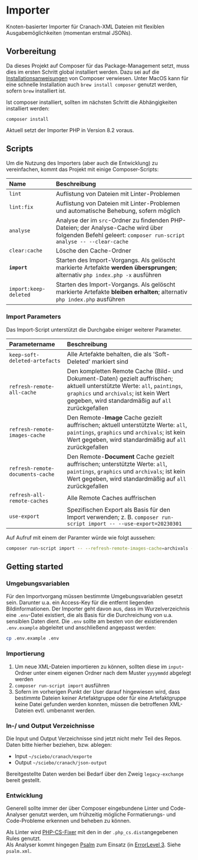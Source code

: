 # Importer

Knoten-basierter Importer für Cranach-XML Dateien mit flexiblen Ausgabemöglichkeiten (momentan erstmal JSONs).


## Vorbereitung 

Da dieses Projekt auf Composer für das Package-Management setzt, muss dies im ersten Schritt global installiert werden.
Dazu sei auf die [Installationsanweisungen](https://getcomposer.org/doc/00-intro.md#installation-linux-unix-macos) von Composer verwiesen.
Unter MacOS kann für eine schnelle Installation auch `brew install composer` genutzt werden, sofern `brew` installiert ist.

Ist composer installiert, sollten im nächsten Schritt die Abhängigkeiten installiert werden:

```shell
composer install
```



Aktuell setzt der Importer PHP in Version 8.2 voraus.



## Scripts
Um die Nutzung des Importers (aber auch die Entwicklung) zu vereinfachen, kommt das Projekt mit einige Composer-Scripts:

| Name | Beschreibung |
| :-- | :-- |
| `lint` | Auflistung von Dateien mit Linter-Problemen |
| `lint:fix` | Auflistung von Dateien mit Linter-Problemen und automatische Behebung, sofern möglich |
| `analyse` | Analyse der  im `src`-Ordner zu findenden PHP-Dateien; der Analyse-Cache wird über folgenden Befehl geleert: `composer run-script analyse -- --clear-cache` |
| `clear:cache` | Lösche den Cache-Ordner |
| **`import`** | Starten des Import-Vorgangs. Als gelöscht markierte Artefakte **werden übersprungen**; alternativ  `php index.php -x` ausführen |
| `import:keep-deleted` | Starten des Import-Vorgangs. Als gelöscht markierte Artefakte **bleiben erhalten**; alternativ  `php index.php` ausführen |

### Import Parameters
Das Import-Script unterstützt die Durchgabe einiger weiterer Parameter.

| Parametername | Beschreibung |
| :-- | :-- |
| `keep-soft-deleted-artefacts` | Alle Artefakte behalten, die als 'Soft-Deleted' markiert sind |
| `refresh-remote-all-cache` | Den kompletten Remote Cache (Bild- und Dokument-Daten) gezielt auffrischen; aktuell unterstützte Werte: `all`, `paintings`, `graphics` und `archivals`; ist kein Wert gegeben, wird standardmäßig auf `all` zurückgefallen |
| `refresh-remote-images-cache` | Den Remote-**Image** Cache gezielt auffrischen; aktuell unterstützte Werte: `all`, `paintings`, `graphics` und `archivals`; ist kein Wert gegeben, wird standardmäßig auf `all` zurückgefallen |
| `refresh-remote-documents-cache` | Den Remote-**Document** Cache gezielt auffrischen; unterstützte Werte: `all`, `paintings`, `graphics` und `archivals`; ist kein Wert gegeben, wird standardmäßig auf `all` zurückgefallen |
| `refresh-all-remote-caches` | Alle Remote Caches auffrischen |
| `use-export` | Spezifischen Export als Basis für den Import verwenden; z. B. `composer run-script import -- --use-export=20230301` |


Auf Aufruf mit einem der Paramter würde wie folgt aussehen:

```sh
composer run-script import -- --refresh-remote-images-cache=archivals --refresh-remote-documents-cache=archivals
```


## Getting started

### Umgebungsvariablen
Für den Importvorgang müssen bestimmte Umgebungsvariablen gesetzt sein. Darunter u.a. ein Access-Key für die entfernt liegenden Bildinformationen.
Der Importer geht davon aus, dass im Wurzelverzeichnis eine `.env`-Datei existiert, die als Basis für die Durchreichung von u.a. sensiblen Daten dient.
Die `.env` sollte am besten von der existierenden `.env.example` abgeleitet und anschließend angepasst werden:

```bash
cp .env.example .env
```

### Importierung
1. Um neue XML-Dateien importieren zu können, sollten diese im `input`-Ordner unter einem eigenen Ordner nach dem Muster `yyyymmdd` abgelegt werden
2. `composer run-script import` ausführen
3. Sofern im vorherigen Punkt der User darauf hingewiesen wird, dass bestimmte Dateien keiner Artefaktgruppe oder für eine Artefaktgruppe keine Datei gefunden werden konnten, müssen die betroffenen XML-Dateien evtl. umbenannt werden. 

### In-/ und Output Verzeichnisse
Die Input und Output Verzeichnisse sind jetzt nicht mehr Teil des Repos. Daten bitte hierher beziehen, bzw. ablegen:

- Input `~/sciebo/cranach/exporte`
- Output `~/sciebo/cranach/json-output`

Bereitgestellte Daten werden bei Bedarf über den Zweig `legacy-exchange` bereit gestellt. 


### Entwicklung
Generell sollte immer der über Composer eingebundene Linter und Code-Analyser genutzt werden, um frühzeitig mögliche Formatierungs- und Code-Probleme erkennen und beheben zu können.

Als Linter wird [PHP-CS-Fixer](https://github.com/FriendsOfPHP/PHP-CS-Fixer) mit den in der `.php_cs.dist`angegebenen Rules genutzt.  
Als Analyser kommt hingegen [Psalm](https://psalm.dev/) zum Einsatz (in [ErrorLevel 3](https://psalm.dev/docs/running_psalm/error_levels/). Siehe `psalm.xml`.